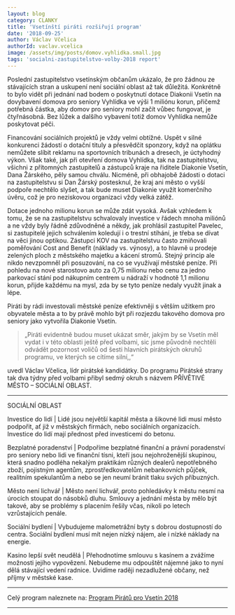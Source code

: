```yaml
---
layout: blog
category: CLANKY
title: 'Vsetínští piráti rozšiřují program'
date: '2018-09-25'
author: Václav Včelica
authorId: vaclav.vcelica
image: /assets/img/posts/domov.vyhlidka.small.jpg
tags: 'socialni-zastupitelstvo-volby-2018 report'
---
```

Poslední zastupitelstvo vsetínským občanům ukázalo, že pro žádnou ze stávajících stran a uskupení není sociální oblast až tak důležitá. Konkrétně to bylo vidět při jednání nad bodem o poskytnutí dotace Diakonii Vsetín na dovybavení domova pro seniory Vyhlídka ve výši 1 miliónu korun, přičemž potřebná částka, aby domov pro seniory mohl začít vůbec fungovat, je čtyřnásobná. Bez lůžek a dalšího vybavení totiž domov Vyhlídka nemůže poskytovat péči.

Financování sociálních projektů je vždy velmi obtížné. Uspět v silné konkurenci žádostí o dotační tituly a přesvědčit sponzory, když na oplátku nemůžete slíbit reklamu na sportovních tribunách a dresech, je úctyhodný výkon. Však také, jak při otevření domova Vyhlídka, tak na zastupitelstvu, všichni z přítomných zastupitelů a zástupců kraje na řiditele Diakonie Vsetín, Dana Žárského, pěly samou chválu. Nicméně, při obhajobě žádosti o dotaci na zastupitelstvu si Dan Žárský postesknul, že kraj ani město o vyšší podpoře nechtělo slyšet, a tak bude muset Diakonie využít komerčního úvěru, což je pro neziskovou organizaci vždy velká zátěž.

Dotace jednoho milionu korun se může zdát vysoká. Avšak vzhledem k tomu, že se na zastupitelstvu schvalovaly investice v řádech mnoha miliónů a ne vždy byly řádně zdůvodněné a někdy, jak prohlásil zastupitel Pavelec, si zastupitelé jejich schválením koledují i o trestní stíhání, je třeba se dívat na věci jinou optikou. Zástupci KOV na zastupitelstvu často zmiňovali poměřování Cost and Benefit (náklady vs. výnosy), a to hlavně u prodeje zelených ploch z městského majetku a kácení stromů. Stejný princip ale nikdo nevzpomněl při posuzování, na co se využívají městské peníze. Při pohledu na nové starostovo auto za 0,75 milionu nebo cenu za jedno parkovací stání pod nákupním centrem u nádraží v hodnotě 1,1 milionu korun, přijde každému na mysl, zda by se tyto peníze nedaly využít jinak a lépe.

Piráti by rádi investovali městské peníze efektivněji s větším užitkem pro obyvatele města a to by právě mohlo být při rozjezdu takového domova pro seniory jako vytvořila Diakonie Vsetín.


>„Piráti evidentně budou muset ukázat směr, jakým by se Vsetín měl vydat i v této oblasti ještě před volbami, sic jsme původně nechtěli odvádět pozornost voličů od šesti hlavních pirátských okruhů programu, ve kterých se cítíme silní,,“

 uvedl Václav Včelica, lídr pirátské kandidátky. Do programu Pirátské strany tak dva týdny před volbami přibyl sedmý okruh s názvem PŘÍVĚTIVÉ MĚSTO – SOCIÁLNÍ OBLAST.


- - -

SOCIÁLNÍ OBLAST

Investice do lidí | Lidé jsou největší kapitál města a šikovné lidi musí město podpořit, ať již v městských firmách, nebo sociálních organizacích. Investice do lidí mají přednost před investicemi do betonu.

Bezplatné poradenství | Podpoříme bezplatné finanční a právní poradenství pro seniory nebo lidi ve finanční tísni, kteří jsou nejohroženější skupinou, která snadno podléha nekalým praktikám různých dealerů nepotřebného zboží, pojistným agentům, zprostředkovatelům nebankovních půjček, realitním spekulantům a nebo se jen neumí bránit tlaku svých příbuzných.

Město není lichvář | Město není lichvář, proto pohledávky k městu nesmí na úrocích stoupat do násobků dluhu. Smlouvy a jednání města by mělo být takové, aby se problémy s placením řešily včas, nikoli po letech vzrůstajících penále.

Sociální bydlení | Vybudujeme malometrážní byty s dobrou dostupností do centra. Sociální bydlení musí mít nejen nízký nájem, ale i nízké náklady na energie.

Kasino lepší svět neudělá | Přehodnotíme smlouvu s kasínem a zvážíme možnosti jejího vypovězení. Nebudeme mu odpouštět nájemné jako to nyní dělá stávající vedení radnice. Uvidíme raději nezadlužené občany, než příjmy v městské kase.


- - -

Celý program naleznete na: <a href="https://vsetin.pirati.cz/program/">Program Pirátů pro Vsetín 2018</a>


- - -
